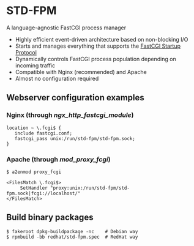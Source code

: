 STD-FPM
=============
A language-agnostic FastCGI process manager
* Highly efficient event-driven architecture based on non-blocking I/O
* Starts and manages everything that supports the [FastCGI Startup Protocol](https://www.mit.edu/~yandros/doc/specs/fcgi-spec.html#S2.2)
* Dynamically controls FastCGI process population depending on incoming traffic
* Compatible with Nginx (recommended) and Apache
* Almost no configuration required

## Webserver configuration examples

### Nginx (through *ngx_http_fastcgi_module*)
```nohighlight
location ~ \.fcgi$ {
   include fastcgi.conf;
   fastcgi_pass unix:/run/std-fpm/std-fpm.sock;
}
```

### Apache (through *mod_proxy_fcgi*)
```nohighlight
$ a2enmod proxy_fcgi
```

```nohighlight
<FilesMatch \.fcgi$>
     SetHandler "proxy:unix:/run/std-fpm/std-fpm.sock|fcgi://localhost/"
</FilesMatch>
```

## Build binary packages
```nohighlight
$ fakeroot dpkg-buildpackage -nc    # Debian way
$ rpmbuild -bb redhat/std-fpm.spec  # RedHat way
```
